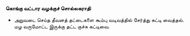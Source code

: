 **கொங்கு வட்டார வழக்குச் சொல்லகராதி**
- அறுவடை செய்த தீவனத் தட்டைகளை கூம்பு வடிவத்தில் சேர்த்து கட்டி வைத்தல். மழ வருமோட்ட இருக்கு தட்ட குச்சு கட்டிவை.

